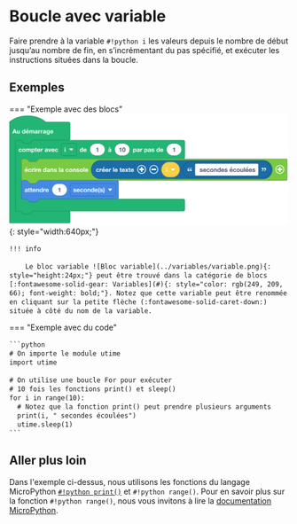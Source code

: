 # Boucle avec variable
Faire prendre à la variable `#!python i` les valeurs depuis le nombre de début jusqu’au nombre de fin, en s’incrémentant du pas spécifié, et exécuter les instructions situées dans la boucle.

## Exemples
=== "Exemple avec des blocs"
    ![Blocs boucle avec variable](boucle_avec_variable.png){: style="width:640px;"}

    !!! info

        Le bloc variable ![Bloc variable](../variables/variable.png){: style="height:24px;"} peut être trouvé dans la catégorie de blocs [:fontawesome-solid-gear: Variables](#){: style="color: rgb(249, 209, 66); font-weight: bold;"}. Notez que cette variable peut être renommée en cliquant sur la petite flèche (:fontawesome-solid-caret-down:) située à côté du nom de la variable.

=== "Exemple avec du code"

    ```python
    # On importe le module utime
    import utime

    # On utilise une boucle For pour exécuter 
    # 10 fois les fonctions print() et sleep()
    for i in range(10):
      # Notez que la fonction print() peut prendre plusieurs arguments
      print(i, " secondes écoulées")
      utime.sleep(1)
    ```

## Aller plus loin
Dans l'exemple ci-dessus, nous utilisons les fonctions du langage MicroPython [`#!python print()`](../../communication/ecrire_dans_la_console.md) et `#!python range()`. Pour en savoir plus sur la fonction `#!python range()`, nous vous invitons à lire la [documentation MicroPython](https://www.micropython.fr/reference/03.builtin/range/).